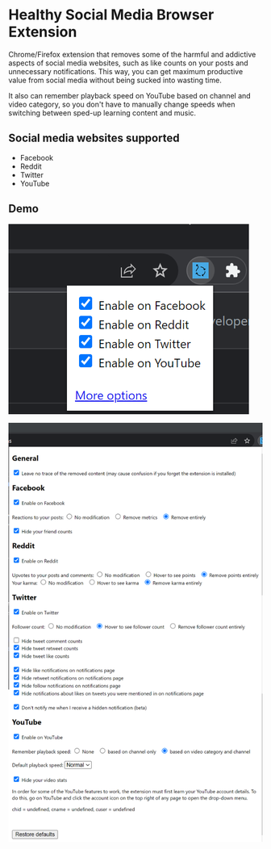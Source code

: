 # Healthy Social Media Browser Extension

Chrome/Firefox extension that removes some of the harmful and addictive aspects of social media websites, such as like counts on your posts and unnecessary notifications. This way, you can get maximum productive value from social media without being sucked into wasting time.

It also can remember playback speed on YouTube based on channel and video category, so you don't have to manually change speeds when switching between sped-up learning content and music.

## Social media websites supported

- Facebook
- Reddit
- Twitter
- YouTube

## Demo

![BasicOptions](/demo/BasicOptions.png)

![ExtendedOptions](/demo/ExtendedOptions.png)
